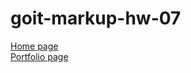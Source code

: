 # goit-markup-hw-07
[Home page](https://vadimfront.github.io/goit-markup-hw-07/) <br>
[Portfolio page](https://vadimfront.github.io/goit-markup-hw-07/portfolio.html)
